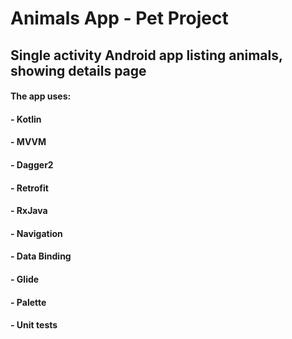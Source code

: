 # Animals App - Pet Project
## Single activity Android app listing animals, showing details page
#### The app uses:
#### - Kotlin
#### - MVVM
#### - Dagger2
#### - Retrofit
#### - RxJava
#### - Navigation
#### - Data Binding
#### - Glide
#### - Palette
#### - Unit tests
